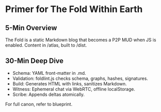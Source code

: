 # Primer for The Fold Within Earth

## 5-Min Overview
The Fold is a static Markdown blog that becomes a P2P MUD when JS is enabled. Content in /atlas, built to /dist.

## 30-Min Deep Dive
- Schema: YAML front-matter in .md.
- Validation: foldlint.js checks schema, graphs, hashes, signatures.
- Build: Generates HTML with links, sanitizes Markdown.
- Witness: Ephemeral chat via WebRTC, offline localStorage.
- Scribe: Appends deltas atomically.

For full canon, refer to blueprint.
